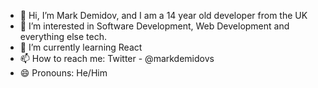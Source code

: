 - 👋 Hi, I’m Mark Demidov, and I am a 14 year old developer from the UK
- 👀 I’m interested in Software Development, Web Development and everything else tech.
- 🌱 I’m currently learning React
- 📫 How to reach me: Twitter - @markdemidovs
- 😄 Pronouns: He/Him

